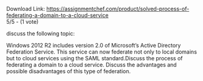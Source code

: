 Download Link: https://assignmentchef.com/product/solved-process-of-federating-a-domain-to-a-cloud-service
<br>
5/5 - (1 vote)

discuss the following topic:



Windows 2012 R2 includes version 2.0 of Microsoft’s Active Directory Federation Service. This service can now federate not only to local domains but to cloud services using the SAML standard.Discuss the process of federating a domain to a cloud service. Discuss the advantages and possible disadvantages of this type of federation.
